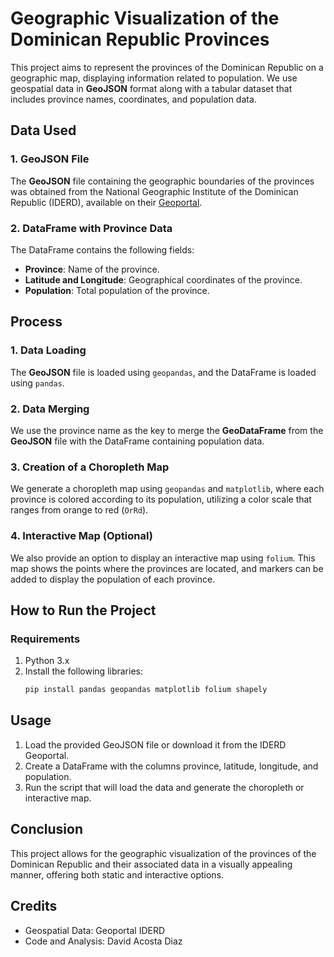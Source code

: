 # Geographic Visualization of the Dominican Republic Provinces

This project aims to represent the provinces of the Dominican Republic on a geographic map, displaying information related to population. We use geospatial data in **GeoJSON** format along with a tabular dataset that includes province names, coordinates, and population data.

## Data Used

### 1. GeoJSON File
The **GeoJSON** file containing the geographic boundaries of the provinces was obtained from the National Geographic Institute of the Dominican Republic (IDERD), available on their [Geoportal](https://geoportal.iderd.gob.do/).

### 2. DataFrame with Province Data
The DataFrame contains the following fields:
- **Province**: Name of the province.
- **Latitude and Longitude**: Geographical coordinates of the province.
- **Population**: Total population of the province.

## Process

### 1. Data Loading
The **GeoJSON** file is loaded using `geopandas`, and the DataFrame is loaded using `pandas`.

### 2. Data Merging
We use the province name as the key to merge the **GeoDataFrame** from the **GeoJSON** file with the DataFrame containing population data.

### 3. Creation of a Choropleth Map
We generate a choropleth map using `geopandas` and `matplotlib`, where each province is colored according to its population, utilizing a color scale that ranges from orange to red (`OrRd`).

### 4. Interactive Map (Optional)
We also provide an option to display an interactive map using `folium`. This map shows the points where the provinces are located, and markers can be added to display the population of each province.

## How to Run the Project

### Requirements
1. Python 3.x
2. Install the following libraries:
   ```bash
   pip install pandas geopandas matplotlib folium shapely

## Usage

1. Load the provided GeoJSON file or download it from the IDERD Geoportal.
2. Create a DataFrame with the columns province, latitude, longitude, and population.
4. Run the script that will load the data and generate the choropleth or interactive map.

## Conclusion
This project allows for the geographic visualization of the provinces of the Dominican Republic and their associated data in a visually appealing manner, offering both static and interactive options.

## Credits
- Geospatial Data: Geoportal IDERD
- Code and Analysis: David Acosta Diaz


